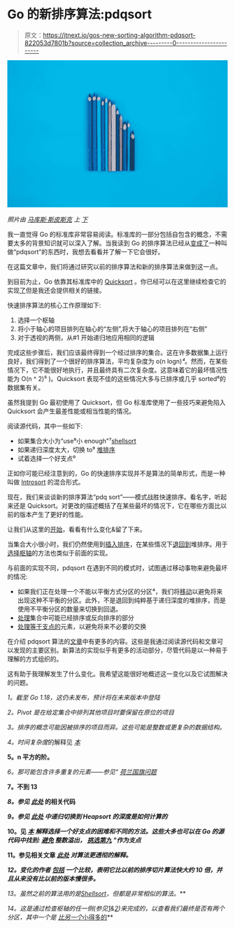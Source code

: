 # Go 的新排序算法:pdqsort

> 原文：<https://itnext.io/gos-new-sorting-algorithm-pdqsort-822053d7801b?source=collection_archive---------0----------------------->

![](img/04a1f94ee9392ec06db5d1119508e01d.png)

*照片由* [*马库斯·斯皮斯克*](https://unsplash.com/@markusspiske?utm_source=unsplash&utm_medium=referral&utm_content=creditCopyText) *上* [*下*](https://unsplash.com/s/photos/different-sizes?utm_source=unsplash&utm_medium=referral&utm_content=creditCopyText)

我一直觉得 Go 的标准库非常容易阅读。标准库的一部分包括自包含的概念，不需要太多的背景知识就可以深入了解。当我读到 Go 的排序算法已经从[变成了](https://github.com/golang/go/commit/72e77a7f41bbf45d466119444307fd3ae996e257)一种叫做“pdqsort”的东西时，我想去看看并了解一下它会很好。

在这篇文章中，我们将通过研究以前的排序算法和新的排序算法来做到这一点。

到目前为止，Go 依靠其标准库中的 [Quicksort](https://en.wikipedia.org/wiki/Quicksort) 。你已经可以在这里继续检查它的实现[了](https://github.com/golang/go/blob/release-branch.go1.18/src/sort/sort.go#L231)但是我还会提供相关的链接。

快速排序算法的核心工作原理如下:

1.  选择一个枢轴
2.  将小于轴心的项目排列在轴心的“左侧”,将大于轴心的项目排列在“右侧”
3.  对于透视的两侧，从#1 开始递归地应用相同的逻辑

完成这些步骤后，我们应该最终得到一个经过排序的集合。这在许多数据集上运行良好，我们得到了一个很好的排序算法，平均复杂度为 o(n logn)*⁴*。然而，在某些情况下，它不能很好地执行，并且最终具有二次复杂度。这意味着它的最坏情况性能为 O(n ^ 2)⁵ )。Quicksort 表现不佳的这些情况大多与已排序或几乎 sorted⁶的数据集有关。

虽然我提到 Go 最初使用了 Quicksort，但 Go 标准库使用了一些技巧来避免陷入 Quicksort 会产生最差性能或相当性能的情况。

阅读源代码，其中一些如下:

*   如果集合大小为“use⁸小 enough"⁷[shellsort](https://en.wikipedia.org/wiki/Shellsort)
*   如果递归深度太大，切换 to⁹ [堆排序](https://en.wikipedia.org/wiki/Heapsort)
*   试着选择一个好支点⁰

正如你可能已经注意到的，Go 的快速排序实现并不是算法的简单形式，而是一种叫做 [Introsort](https://en.wikipedia.org/wiki/Introsort) 的混合形式。

现在，我们来谈谈新的排序算法“pdq sort”——模式战胜快速排序。看名字，听起来还是 Quicksort。对更改的描述概括了在某些最坏的情况下，它在哪些方面比以前的版本产生了更好的性能。

让我们从这里的[开始](https://github.com/golang/go/blob/72e77a7f41bbf45d466119444307fd3ae996e257/src/sort/sort.go#L48)，看看有什么变化&留了下来。

当集合大小很小时，我们仍然使用到[插入排序](https://en.wikipedia.org/wiki/Insertion_sort)，在某些情况下[退回到](https://github.com/golang/go/blob/72e77a7f41bbf45d466119444307fd3ae996e257/src/sort/zsortinterface.go#L77-L81)堆排序。用于[选择枢轴](https://github.com/golang/go/blob/72e77a7f41bbf45d466119444307fd3ae996e257/src/sort/zsortinterface.go#L256-L261)的方法也类似于前面的实现。

与前面的实现不同，pdqsort 在遇到不同的模式时，试图通过移动事物来避免最坏的情况:

*   如果我们正在处理一个不能以平衡方式分区的分区⁴，我们将[移动](https://github.com/golang/go/blob/72e77a7f41bbf45d466119444307fd3ae996e257/src/sort/zsortinterface.go#L238)以避免将来出现这种不平衡的分区。此外，不是退回到纯粹基于递归深度的堆排序，而是使用不平衡分区的数量来切换到回退。
*   [处理](https://github.com/golang/go/blob/72e77a7f41bbf45d466119444307fd3ae996e257/src/sort/zsortinterface.go#L99-L104)集合中可能已经排序或反向排序的部分
*   [处理等于支点的](https://github.com/golang/go/blob/72e77a7f41bbf45d466119444307fd3ae996e257/src/sort/zsortinterface.go#L108-L112)元素，以避免将来不必要的交换

在介绍 pdqsort 算法的[文章](https://arxiv.org/pdf/2106.05123.pdf)中有更多的内容。这些是我通过阅读源代码和文章可以发现的主要区别。新算法的实现似乎有更多的活动部分，尽管代码是以一种易于理解的方式组织的。

这有助于我理解发生了什么变化。我希望这能很好地概述这一变化以及它试图解决的问题。

*1。截至 Go 1.18，这仍未发布，预计将在未来版本中登陆*

*2。Pivot 是在给定集合中排列其他项目时要保留在原位的项目*

*3。排序的概念可能因被排序的项目而异。这些可能是整数或更复杂的数据结构。*

*4。时间复杂度*的解释见 [*本*](https://en.wikipedia.org/wiki/Big_O_notation)

**5。n 平方的阶。**

*6。那可能包含许多重复的元素——参见“ [*荷兰国旗问题*](https://en.wikipedia.org/wiki/Dutch_national_flag_problem)*

**7。不到 13**

***8。参见* [*此处*](https://github.com/golang/go/blob/release-branch.go1.18/src/sort/sort.go#L215-L222) 的相关代码**

***9。参见* [*此处*](https://github.com/golang/go/blob/release-branch.go1.18/src/sort/sort.go#L234-L242) *中递归切换到 Heapsort 的深度是如何计算的***

**10。见 [*本*](https://en.wikipedia.org/wiki/Quicksort#Choice_of_pivot) *解释选择一个好支点的困难和不同的方法。这些大多也可以在 Go 的源代码中找到:* [*避免*](https://github.com/golang/go/blob/release-branch.go1.18/src/sort/sort.go#L110) *整数溢出，* [*挑选*](https://github.com/golang/go/blob/release-branch.go1.18/src/sort/sort.go#L111-L118)*[*第九*](https://en.wikipedia.org/wiki/Median#Ninther) *"作为支点****

**11。参见相关文章 [*此处*](https://arxiv.org/pdf/2106.05123.pdf) *对算法更透彻的解释。***

***12。变化的作者* [*包括*](https://github.com/golang/go/commit/72e77a7f41bbf45d466119444307fd3ae996e257) *一个比较，表明它比以前的排序切片算法快大约 10 倍，并且从来没有比以前的版本慢很多。***

***13。虽然之前的算法用的是*[*Shellsort*](https://en.wikipedia.org/wiki/Shellsort)*，但都是非常相似的算法。***

***14。这是通过检查枢轴的任一侧(参见*[*1*](https://github.com/golang/go/blob/72e77a7f41bbf45d466119444307fd3ae996e257/src/sort/zsortinterface.go#L120)&[*2*](https://github.com/golang/go/blob/72e77a7f41bbf45d466119444307fd3ae996e257/src/sort/zsortinterface.go#L124)*)来完成的，以查看我们最终是否有两个分区，其中一个是* [*比另一个*小得多的](https://github.com/golang/go/blob/72e77a7f41bbf45d466119444307fd3ae996e257/src/sort/zsortinterface.go#L118)**